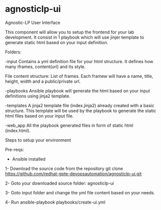 # agnosticlp-ui
Agnostic-LP User Interface

This component will allow you to setup the frontend for your lab development.
It consist in 1 playbook which will use jinjer template to generate static html based on your input definition.

Folders:

-input
Contains a yml definition file for your html structure. It defines how many iframes, content(url) and its style.

File content structure:
List of frames. Each framew will have a name, title, height, width and a public/private url.

-playbooks
Ansible playbook will generate the html based on your input definitions using jinja2 template.

-templates
A jinja2 template file (index.jinja2) already created with a basic structure.
This template will be used by the playbook to generate the static html files based on your input file.

-web_app
All the playbook generated files in form of static html (index.html).  

Steps to setup your environment

Pre-reqs:
* Ansible installed



1- Download the source code from the repository
git clone https://github.com/redhat-gpte-devopsautomation/agnosticlp-ui.git

2- Goto your downloaded source folder: agnosticlp-ui

3- Goto input folder and change the yml file content based on your needs.

4- Run ansible-playbook playbooks/create-ui.yml